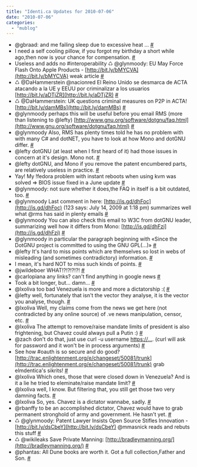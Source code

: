 ```yaml
---
title: "Identi.ca Updates for 2010-07-06"
date: "2010-07-06"
categories: 
  - "mublog"
---
```


- @gbraad: and me failing sleep due to excessive heat ... [#](http://identi.ca/notice/39858214)
- I need a self cooling pillow, if you forgot my birthday a short while ago,then now is your chance for compensation. [#](http://identi.ca/notice/39858882)
- Useless and adds no #interoperability ♺ @glynmoody: EU May Force Flash Onto Apple Products - [http://bit.ly/bMYCVA](http://bit.ly/bMYCVA) weak article [#](http://identi.ca/notice/39911581)
- ♺ @DaHammerstein @nacionred El Reino Unido se desmarca de ACTA atacando a la UE y EEUU por criminalizar a los usuarios [http://bit.ly/aDTjZR](http://bit.ly/aDTjZR) [#](http://identi.ca/notice/39923878)
- ♺ @DaHammerstein: UK questions criminal measures on P2P in ACTA! [http://bit.ly/damMBs](http://bit.ly/damMBs) [#](http://identi.ca/notice/39937541)
- @glynmoody perhaps this will be useful before you email RMS (more than listening to @lefty) [http://www.gnu.org/software/dotgnu/faq.html](http://www.gnu.org/software/dotgnu/faq.html) [#](http://identi.ca/notice/39987590)
- @glynmoody Also, RMS has plenty times told he has no problem with with many C# and dotNET, you have to look at how Mono and dotGNU differ. [#](http://identi.ca/notice/39988206)
- @lefty dotGNU (at least when I first heard of it) had those issues in concern at it's design. Mono not. [#](http://identi.ca/notice/39988379)
- @lefty dotGNU, and Mono if you remove the patent encumbered parts, are relatively useless in practice. [#](http://identi.ca/notice/39988502)
- Yay! My !fedora problem with instant reboots when using kvm was solved => BIOS issue fixed in a June update [#](http://identi.ca/notice/39997053)
- @glynmoody: not sure whether it does,the FAQ in itself is a bit outdated, too. [#](http://identi.ca/notice/39997424)
- @glynmoody Last comment in here: [http://is.gd/dhFoc](http://is.gd/dhFoc) (123 says: July 14, 2009 at 1:18 pm) summarizes well what @rms has said in plenty emails [#](http://identi.ca/notice/39998100)
- @glynmoody You can also check this email to W3C from dotGNU leader, summarizing well how it differs from Mono: [http://is.gd/dhFzi](http://is.gd/dhFzi) [#](http://identi.ca/notice/39998434)
- @glynmoody in particular the paragraph beginning with «Since the DotGNU project is committed to using the GNU GPL(...)» [#](http://identi.ca/notice/39998618)
- @lefty It's hard to miss points which are themselves so lost in webs of misleading (and sometimes contradictory) information. [#](http://identi.ca/notice/39998873)
- I mean, it's hard NOT to miss such kinds of points. [#](http://identi.ca/notice/39998931)
- @jwildeboer WHAT!?!?!?!?! [#](http://identi.ca/notice/40002187)
- @carlopiana any links? can't find anything in google news [#](http://identi.ca/notice/40002732)
- Took a bit longer, but... damn... [#](http://identi.ca/notice/40002831)
- @lxoliva too bad Venezuela is more and more a dictatorship :( [#](http://identi.ca/notice/40005108)
- @lefty well, fortunately that isn't the vector they analyse, it is the vector you analyse, though. [#](http://identi.ca/notice/40006875)
- @lxoliva Well, my claims come from the news we get here (not contradicted by any online source) of .ve news manipulation, censor, etc. [#](http://identi.ca/notice/40009774)
- @lxoliva The attempt to remove/raise mandate limits of president is also frightening, but Chavez could always pull a Putin :) [#](http://identi.ca/notice/40009895)
- @zach don't do that, just use curl -u username [https://...](https://...). (curl will ask for password and it won't be in process arguments) [#](http://identi.ca/notice/40010641)
- See how #oauth is so secure and do good? [http://trac.enlightenment.org/e/changeset/50081/trunk](http://trac.enlightenment.org/e/changeset/50081/trunk) grab elmdentica's sikrits! [#](http://identi.ca/notice/40011193)
- @lxoliva Which ones, those that were closed down in Venezuela? And is it a lie he tried to eleminate/raise mandate limit? [#](http://identi.ca/notice/40011370)
- @lxoliva well, I know. But filtering that, you still get those two very damning facts. [#](http://identi.ca/notice/40012367)
- @lxoliva So, yes. Chavez is a dictator wannabe, sadly. [#](http://identi.ca/notice/40012427)
- @rbanffy to be an accomplished dictator, Chavez would have to grab permanent stronghold of army and government. He hasn't yet. [#](http://identi.ca/notice/40020527)
- ♺ @glynmoody: Patent Lawyer Insists Open Source Stifles Innovation - [http://bit.ly/dsCbeY](http://bit.ly/dsCbeY) @mmasnick reads and rebuts this stuff [#](http://identi.ca/notice/40023497)
- ♺ @wikileaks Save Private Manning: [http://bradleymanning.org/](http://bradleymanning.org/) [#](http://identi.ca/notice/40024095)
- @phantas: All Dune books are worth it. Got a full collection,Father and Son. [#](http://identi.ca/notice/40037757)
